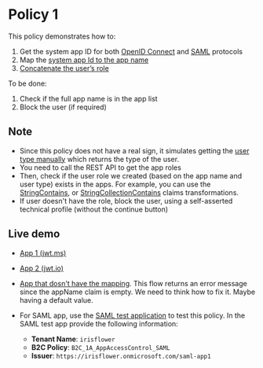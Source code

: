 # Policy 1 

This policy demonstrates how to:

1. Get the system app ID for both [OpenID Connect](https://github.com/yoelhor/public/blob/main/policy1/AppAccessControl_Common.xml#L78) and [SAML](https://github.com/yoelhor/public/blob/main/policy1/AppAccessControl_Common.xml#L91) protocols
2. Map the [system app Id to the app name](https://github.com/yoelhor/public/blob/main/policy1/AppAccessControl_Common.xml#L104)
3. [Concatenate the user’s role](https://github.com/yoelhor/public/blob/main/policy1/AppAccessControl_Common.xml#L131)

To be done:

1. Check if the full app name is in the app list
1. Block the user (if required)

## Note

- Since this policy does not have a real sign, it simulates getting the [user type manually](https://github.com/yoelhor/public/blob/main/policy1/AppAccessControl_Common.xml#L118) which returns the type of the user.
- You need to call the REST API to get the app roles
- Then, check if the user role we created (based on the app name and user type) exists in the apps. For example, you can use the [StringContains](https://docs.microsoft.com/en-us/azure/active-directory-b2c/string-transformations#stringcontains), or [StringCollectionContains](https://docs.microsoft.com/en-us/azure/active-directory-b2c/stringcollection-transformations#stringcollectioncontains) claims transformations.
- If user doesn't have the role, block the user, using a self-asserted technical profile (without the continue button)

## Live demo

- [App 1 (jwt.ms)](https://irisflower.b2clogin.com/irisflower.onmicrosoft.com/B2C_1A_AppAccessControl_OIDC/oauth2/v2.0/authorize?client_id=63ba0d17-c4ba-47fd-89e9-31b3c2734339&nonce=defaultNonce&redirect_uri=https%3A%2F%2Fjwt.ms&scope=openid&response_type=id_token&prompt=login&disable_cache=true)
- [App 2 (jwt.io)](https://irisflower.b2clogin.com/irisflower.onmicrosoft.com/B2C_1A_APPACCESSCONTROL_OIDC/oauth2/v2.0/authorize?client_id=567c4bf3-fdca-404c-8cbe-11f2036aa50a&nonce=defaultNonce&redirect_uri=https%3A%2F%2Fjwt.io&scope=openid&response_type=id_token&prompt=login)
- [App that dosn't have the mapping](https://irisflower.b2clogin.com/irisflower.onmicrosoft.com/oauth2/v2.0/authorize?p=B2C_1A_APPACCESSCONTROL_OIDC&client_id=1301223c-b6f9-4471-8bfc-52f9469c9aad&nonce=defaultNonce&redirect_uri=https%3A%2F%2Fjwt.ms&scope=openid&response_type=id_token&prompt=login). This flow returns an error message since the appName claim is empty. We need to think how to fix it. Maybe having a default value.
- For SAML app, use the [SAML test application](https://samltestapp2.azurewebsites.net/SP) to test this policy. In the SAML test app provide the following information:

    - **Tenant Name**: `irisflower`
    - **B2C Policy**: `B2C_1A_AppAccessControl_SAML`
    - **Issuer**: `https://irisflower.onmicrosoft.com/saml-app1`
